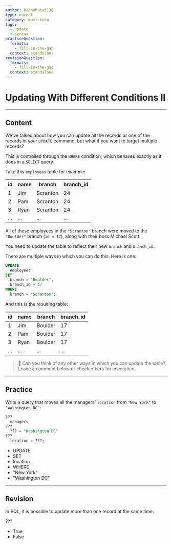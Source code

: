```yaml
---
author: kapnobatai136
type: normal
category: must-know
tags:
  - update
  - syntax
practiceQuestion:
  formats:
    - fill-in-the-gap
  context: standalone
revisionQuestion:
  formats:
    - fill-in-the-gap
  context: standalone
---
```


# Updating With Different Conditions II


---

## Content

We've talked about how you can update all the records or one of the records in your `UPDATE` command, but what if you want to target multiple records?

This is controlled through the `WHERE` condition, which behaves exactly as it does in a `SELECT` query.

Take this `employees` table for example:

| id  | name | branch   | branch_id |
| --- | ---- | -------- | --------- |
| 1   | Jim  | Scranton | 24        |
| 2   | Pam  | Scranton | 24        |
| 3   | Ryan | Scranton | 24        |
| ... | ...  | ...      | ...       |

All of these employees in the `"Scranton"` branch were moved to the `"Boulder"` branch (`id = 17`), along with their boss Michael Scott.

You need to update the table to reflect their new `branch` and `branch_id`.

There are multiple ways in which you can do this. Here is one:

```sql
UPDATE 
  employees
SET
  branch = "Boulder",
  branch_id = 17
WHERE
  branch = "Scranton";
```

And this is the resulting table:

| id  | name | branch  | branch_id |
| --- | ---- | ------- | --------- |
| 1   | Jim  | Boulder | 17        |
| 2   | Pam  | Boulder | 17        |
| 3   | Ryan | Boulder | 17        |
| ... | ...  | ...     | ...       |

> 💬 Can you think of any other ways in which you can update the table? Leave a comment below or check others for inspiration.


---

## Practice

Write a query that moves all the managers' `location` from `"New York"` to `"Washington DC"`:

```sql
??? 
  managers
???
  ??? = "Washington DC"
???
  location = ???;
```

- UPDATE
- SET
- location
- WHERE
- "New York"
- "Washington DC"


---

## Revision

In SQL, it is possible to update more than one record at the same time.

???

- True
- False
